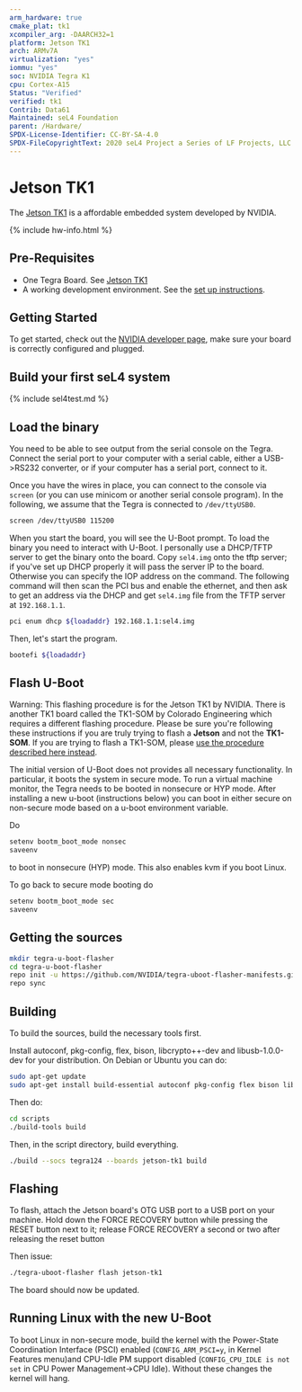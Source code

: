 ```yaml
---
arm_hardware: true
cmake_plat: tk1
xcompiler_arg: -DAARCH32=1
platform: Jetson TK1
arch: ARMv7A
virtualization: "yes"
iommu: "yes"
soc: NVIDIA Tegra K1
cpu: Cortex-A15
Status: "Verified"
verified: tk1
Contrib: Data61
Maintained: seL4 Foundation
parent: /Hardware/
SPDX-License-Identifier: CC-BY-SA-4.0
SPDX-FileCopyrightText: 2020 seL4 Project a Series of LF Projects, LLC.
---
```


# Jetson TK1

The [Jetson TK1](http://www.nvidia.com/object/jetson-tk1-embedded-dev-kit.html)
is a affordable embedded system developed by NVIDIA.

{% include hw-info.html %}

## Pre-Requisites

* One Tegra Board. See [Jetson TK1](http://www.nvidia.com/object/jetson-tk1-embedded-dev-kit.html)
* A working development environment. See the [set up
  instructions](/projects/buildsystem/host-dependencies.html).

## Getting Started

 To get started, check out the [NVIDIA developer
page](https://developer.nvidia.com/embedded-computing), make sure your board is
correctly configured and plugged.

## Build your first seL4 system

{% include sel4test.md %}

## Load the binary

You need to be able to see output from the serial console on the Tegra. Connect
the serial port to your computer with a serial cable, either a USB->RS232
converter, or if your computer has a serial port, connect to it.

Once you have the wires in place, you can connect to the console via
`screen` (or you can use minicom or another serial console program). In
the following, we assume that the Tegra is connected to `/dev/ttyUSB0`.

```sh
screen /dev/ttyUSB0 115200
```

When you start the board, you will see the U-Boot prompt. To load the
binary you need to interact with U-Boot. I personally use a DHCP/TFTP
server to get the binary onto the board. Copy `sel4.img` onto the tftp
server; if you've set up DHCP properly it will pass the server IP to the
board. Otherwise you can specify the IOP address on the command. The
following command will then scan the PCI bus and enable the ethernet,
and then ask to get an address via the DHCP and get `sel4.img` file from
the TFTP server at `192.168.1.1`.

```sh
pci enum dhcp ${loadaddr} 192.168.1.1:sel4.img
```

Then, let's start the program.

```sh
bootefi ${loadaddr}
```

## Flash U-Boot


Warning: This flashing procedure is for the Jetson TK1 by NVIDIA. There
is another TK1 board called the TK1-SOM by Colorado Engineering which
requires a different flashing procedure. Please be sure you're following
these instructions if you are truly trying to flash a **Jetson** and
not the **TK1-SOM**. If you are trying to flash a TK1-SOM, please
[use the procedure described here instead](CEI_TK1_SOM#u-boot).

The initial version of U-Boot does not provides all necessary
functionality. In particular, it boots the system in secure mode. To run
a virtual machine monitor, the Tegra needs to be booted in nonsecure or
HYP mode. After installing a new u-boot (instructions below) you can
boot in either secure on non-secure mode based on a u-boot environment
variable.

Do

```sh
setenv bootm_boot_mode nonsec
saveenv
```

to boot in nonsecure (HYP)
mode. This also enables kvm if you boot Linux.

To go back to secure mode booting do

```sh
setenv bootm_boot_mode sec
saveenv
```

## Getting the sources

```bash
mkdir tegra-u-boot-flasher
cd tegra-u-boot-flasher
repo init -u https://github.com/NVIDIA/tegra-uboot-flasher-manifests.git
repo sync
```

## Building

To build the sources, build the necessary tools first.

Install autoconf, pkg-config, flex, bison, libcrypto++-dev and libusb-1.0.0-dev
for your distribution. On Debian or Ubuntu you can do:

```sh
sudo apt-get update
sudo apt-get install build-essential autoconf pkg-config flex bison libcrypto++-dev libusb-1.0.0-dev gcc-arm-linux-gnueabi
```

Then do:

```bash
cd scripts
./build-tools build
```

Then, in the script directory, build everything.

```bash
./build --socs tegra124 --boards jetson-tk1 build
```

## Flashing

To flash, attach the Jetson board's OTG USB port to a USB port on your machine.
Hold down the FORCE RECOVERY button while pressing the RESET button next to it;
release FORCE RECOVERY a second or two after releasing the reset button

Then issue:

```bash
./tegra-uboot-flasher flash jetson-tk1
```

The board should now be updated.

## Running Linux with the new U-Boot

To boot Linux in non-secure mode, build the kernel with the Power-State
Coordination Interface (PSCI) enabled (`CONFIG_ARM_PSCI=y`, in Kernel Features
menu)and CPU-Idle PM support disabled (`CONFIG_CPU_IDLE is not set` in CPU Power
Management->CPU Idle). Without these changes the kernel will hang.
